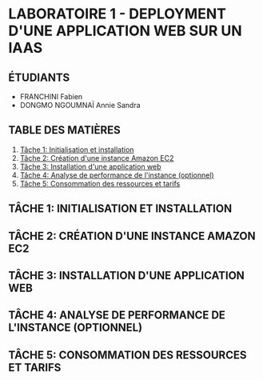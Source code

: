# LABORATOIRE 1 - DEPLOYMENT D'UNE APPLICATION WEB SUR UN IAAS

## ÉTUDIANTS

* FRANCHINI Fabien
* DONGMO NGOUMNAÏ Annie Sandra


## TABLE DES MATIÈRES

1. [Tâche 1: Initialisation et installation](#t%C3%82che-1-initialisation-et-installation)
2. [Tâche 2: Création d'une instance Amazon EC2](#t%C3%82che-2-cr%C3%89ation-dune-instance-amazon-ec2)
3. [Tâche 3: Installation d'une application web](#t%C3%82che-3-installation-dune-application-web)
4. [Tâche 4: Analyse de performance de l'instance (optionnel)](#t%C3%82che-4-analyse-de-performance-de-linstance-optionnel)
5. [Tâche 5: Consommation des ressources et tarifs](#t%C3%82che-5-consommation-des-ressources-et-tarifs)


## TÂCHE 1: INITIALISATION ET INSTALLATION

## TÂCHE 2: CRÉATION D'UNE INSTANCE AMAZON EC2
 
## TÂCHE 3: INSTALLATION D'UNE APPLICATION WEB

## TÂCHE 4: ANALYSE DE PERFORMANCE DE L'INSTANCE (OPTIONNEL)

## TÂCHE 5: CONSOMMATION DES RESSOURCES ET TARIFS
